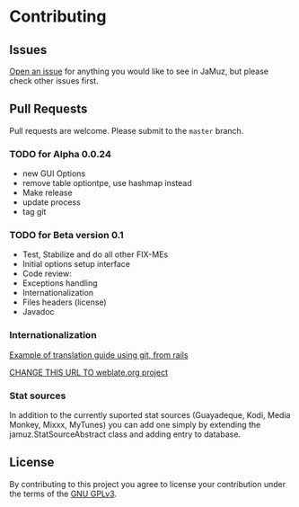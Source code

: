 # Contributing

## Issues

[Open an issue](https://github.com/phramusca/JaMuz/issues?state=open) for anything you would like to see in JaMuz, but please check other issues first.

## Pull Requests

Pull requests are welcome.
Please submit to the `master` branch.

### TODO for Alpha 0.0.24
- new GUI Options
 - remove table optiontpe, use hashmap instead
 - Make release
 - update process
 - tag git

### TODO for Beta version 0.1

- Test, Stabilize and do all other FIX-MEs
- Initial options setup interface
- Code review:
 - Exceptions handling
 - Internationalization
 - Files headers (license)
 - Javadoc

### Internationalization

[Example of translation guide using git, from rails](https://github.com/mhartl/rails_tutorial_translation/wiki)

[CHANGE THIS URL TO weblate.org project](weblate.org)

### Stat sources
In addition to the currently suported stat sources (Guayadeque, Kodi, Media Monkey, Mixxx, MyTunes) you can add one simply by extending the jamuz.StatSourceAbstract class and adding entry to database.

## License

By contributing to this project you agree to license your contribution under the terms of the [GNU GPLv3](LICENSE).

